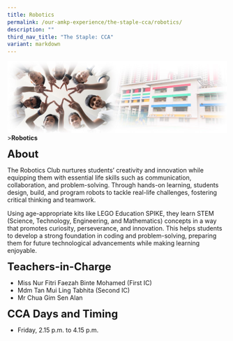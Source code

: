 ```yaml
---
title: Robotics
permalink: /our-amkp-experience/the-staple-cca/robotics/
description: ""
third_nav_title: "The Staple: CCA"
variant: markdown
---
```

![Sub-banner](/images/sub%20banner.jpg)
&gt;**Robotics**

**<font size="5">About</font>**

The Robotics Club nurtures students’ creativity and innovation while equipping them with essential life skills such as communication, collaboration, and problem-solving. Through hands-on learning, students design, build, and program robots to tackle real-life challenges, fostering critical thinking and teamwork.

Using age-appropriate kits like LEGO Education SPIKE, they learn STEM (Science, Technology, Engineering, and Mathematics) concepts in a way that promotes curiosity, perseverance, and innovation. This helps students to develop a strong foundation in coding and problem-solving, preparing them for future technological advancements while making learning enjoyable. 

**<font size="5">Teachers-in-Charge</font>**
* Miss Nur Fitri Faezah Binte Mohamed (First IC)
* Mdm Tan Mui Ling Tabhita (Second IC)
* Mr Chua Gim Sen Alan 

**<font size="5">CCA Days and Timing</font>**
* Friday, 2.15 p.m. to 4.15 p.m.